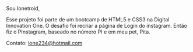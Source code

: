 Sou Ionetroid,

Esse projeto foi parte de um bootcamp de HTML5 e CSS3 na 
Digital Innovation One. O desafio foi recriar a página de 
Login do instagram. Então fiz o PInstagram, baseado no número PI
e em meu pet, Pita. 

Contato: ione234@hotmail.com